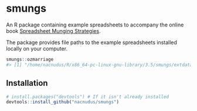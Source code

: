 
<!-- README.md is generated from README.Rmd. Please edit that file -->

# smungs

An R package containing example spreadsheets to accompany the online
book [Spreadsheet Munging
Strategies](https://nacnudus.github.io/spreadsheet-munging-strategies/).

The package provides file paths to the example spreadsheets installed
locally on your computer.

``` r
smungs::ozmarriage
#> [1] "/home/nacnudus/R/x86_64-pc-linux-gnu-library/3.5/smungs/extdata/ozmarriage.xlsx"
```

## Installation

``` r
# install.packages("devtools") # If it isn't already installed
devtools::install_github("nacnudus/smungs")
```
